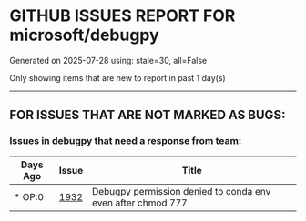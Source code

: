 
# GITHUB ISSUES REPORT FOR microsoft/debugpy


Generated on 2025-07-28 using: stale=30, all=False


Only showing items that are new to report in past 1 day(s)


---

## FOR ISSUES THAT ARE NOT MARKED AS BUGS:


### Issues in debugpy that need a response from team:

| Days Ago | Issue | Title |
| --- | --- | --- |
 | \* OP:0  |[1932](https://github.com/microsoft/debugpy/issues/1932 "Debugpy permission denied to conda env even after chmod 777")  |Debugpy permission denied to conda env even after chmod 777 |




















